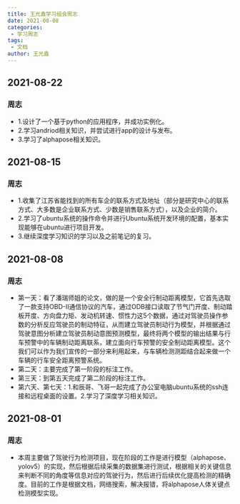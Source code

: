 ```yaml
---
title: 王光鑫学习组会周志
date: 2021-08-08
categories:
 - 学习周志
tags:
 - 文档
author: 王光鑫
---
```

## 2021-08-22
### 周志
- 1.设计了一个基于python的应用程序，并成功实例化。
- 2.学习andriod相关知识，并尝试进行app的设计与发布。
- 3.学习了alphapose相关知识。
## 2021-08-15
### 周志
- 1.收集了江苏省能找到的所有车企的联系方式及地址（部分是研究中心的联系方式、大多数是企业联系方式、少数是销售联系方式），以及企业的简介。
- 2.学习了ubuntu系统的操作命令并进行Ubuntu系统开发环境的配置，基本实现能够在ubuntu进行项目开发。
- 3.继续深度学习知识的学习以及之前笔记的复习。
## 2021-08-08
### 周志
- 第一天：看了潘瑞师姐的论文，做的是一个安全行制动距离模型，它首先选取了一款支持OBD-II通信协议的汽车，通过ODB接口读取了节气门开度、制动踏板开度、方向盘力矩、发动机转速、惯性力这5个数据，通过对驾驶员操作参数的分析反应驾驶员的制动特征，从而建立驾驶员制动行为模型，并根据通过驾驶意图分析建立驾驶员制动意图预测模型，最终将两个模型的输出结果与行车预警中的车辆制动距离联系，建立面向行车预警的安全制动距离模型。这个我们可以作为我们宣传的一部分来利用起来，与车辆检测测距结合起来做一个车辆的行车安全距离预警系统。
- 第二天：主要完成了第一阶段的标注工作。
- 第三天：到第五天完成了第二阶段的标注工作。
- 第六天、第七天：1.和辰哥、飞哥一起完成了办公室电脑ubuntu系统的ssh连接和远程桌面的设置。2.学习了深度学习相关知识。
## 2021-08-01
### 周志
- 本周主要做了驾驶行为检测项目，现在阶段的工作是进行模型（alphapose、yolov5）的实现，然后根据后续采集的数据集进行测试，根据相关的关键信息来判断不同的角度等信息对应的驾驶行为，然后进行后续优化提高检测的精确度。目前的工作是根据文档，网络搜索，解决报错，将alphapose人体关键点检测模型实现。  
